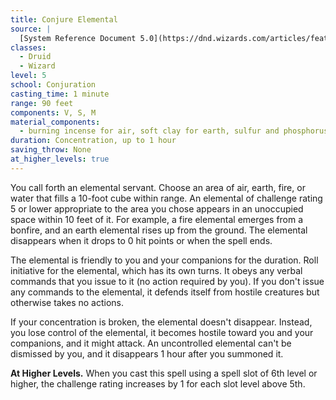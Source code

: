 ```yaml
---
title: Conjure Elemental
source: |
  [System Reference Document 5.0](https://dnd.wizards.com/articles/features/systems-reference-document-srd)
classes:
  - Druid
  - Wizard
level: 5
school: Conjuration
casting_time: 1 minute
range: 90 feet
components: V, S, M
material_components:
  - burning incense for air, soft clay for earth, sulfur and phosphorus for fire, or water and sand for water
duration: Concentration, up to 1 hour
saving_throw: None
at_higher_levels: true
---
```


You call forth an elemental servant. Choose an area of air, earth, fire, or water that fills a 10-foot cube within range. An elemental of challenge rating 5 or lower appropriate to the area you chose appears in an unoccupied space within 10 feet of it. For example, a fire elemental emerges from a bonfire, and an earth elemental rises up from the ground. The elemental disappears when it drops to 0 hit points or when the spell ends.

The elemental is friendly to you and your companions for the duration. Roll initiative for the elemental, which has its own turns. It obeys any verbal commands that you issue to it (no action required by you). If you don't issue any commands to the elemental, it defends itself from hostile creatures but otherwise takes no actions.

If your concentration is broken, the elemental doesn't disappear. Instead, you lose control of the elemental, it becomes hostile toward you and your companions, and it might attack. An uncontrolled elemental can't be dismissed by you, and it disappears 1 hour after you summoned it.

**At Higher Levels.** When you cast this spell using a spell slot of 6th level or higher, the challenge rating increases by 1 for each slot level above 5th.
